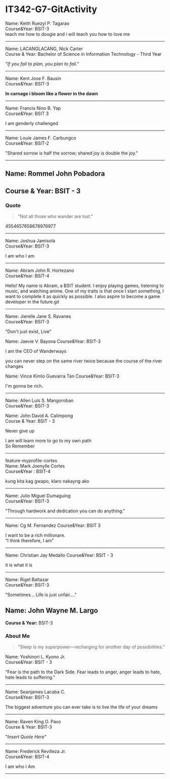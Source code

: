 # IT342-G7-GitActivity


Name: Keith Ruezyl P. Tagarao  
Course&Year: BSIT-3  
teach me how to dougie and i will teach you how to love me

***

Name: LACANGLACANG, Nick Carter  
Course & Year: Bachelor of Science in Information Technology - Third Year  
  
<i>"If you fail to plan, you plan to fail."</i>

***
Name: Kent Jose F. Bausin  
Course&Year: BSIT-3

**In carnage i bloom like a flower in the dawn**

***
Name: Francis Nino B. Yap  
Course&Year: BSIT 3

I am genderly challenged

***
Name: Louie James F. Carbungco  
Course&Year: BSIT-2

"Shared sorrow is half the sorrow; shared joy is double the joy."
***

## Name: Rommel John Pobadora  
## Course & Year: BSIT - 3


### Quote
> "Not all those who wander are lost."



4554657658678976977
***

Name: Joshua Jamisola  
Course&Year: BSIT-3

I am who I am

***

Name: Abram John R. Hortezano  
Course&Year: BSIT-4

Hello! My name is Abram, a BSIT student. I enjoy playing games, listening to music, and watching anime. 
One of my traits is that once I start something, I want to complete it as quickly as possible. 
I also aspire to become a game developer in the future.git 

***

Name: Jierelle Jane S. Ravanes  
Course&Year: BSIT-3

"Don't just exist, Live"

Name: Jaevie V. Bayona
Course&Year: BSIT-3

I am the CEO of Wanderways

you can never step on the same river twice because the course of the river changes

Name: Vince Kimlo Guevarra Tan
Course&Year: BSIT-3

I'm gonna be rich. 

***

Name: Allen Luis S. Mangoroban  
Course&Year: BSIT-3  


Name: John David A. Calimpong  
Course & Year: BSIT - 3

Never give up


I am will learn more to go to my own path  
So Remember  
***

 feature-myprofile-cortes  
Name: Mark Joenylle Cortes  
Course&Year : BSIT-4  


kung kita kag gwapo, klaro nakayng ako 
***

Name: Julio Miguel Dumaguing  
Course&Year: BSIT-3  
  
"Through hardwork and dedication you can do anything."
***

Name: Cg M. Fernandez
Course&Year: BSIT 3  

I want to be a rich millionare.  
"I think therefore, I am"  

***
Name: Christian Jay Medallo
Course&Year: BSIT - 3

it is what it is
***

Name: Rigel Baltazar  
Course&Year: BSIT-3  
  
  
"Sometimes... Life is just unfair...."


## Name: John Wayne M. Largo
**Course & Year:** BSIT-3

### About Me
> "Sleep is my superpower—recharging for another day of possibilities."


Name: Yoshinori L. Kyono Jr.  
Course&Year: BSIT - 3

"Fear is the path to the Dark Side. Fear leads to anger, anger leads to hate, hate leads to suffering."  
***

Name: Seanjames Lacaba C.  
Course&Year: BSIT-3


The biggest adventure you can ever take is to live the life of your dreams  
***
Name: Raven King O. Pavo  
Course & Year: BSIT-3  

"*Insert Quote Here*"
***

Name: Frederick Revilleza Jr.  
Course&Year: BSIT-4  

I am who I Am  
***